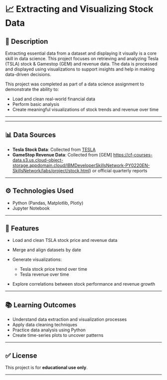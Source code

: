 # 📈 Extracting and Visualizing Stock Data

## 📝 Description

Extracting essential data from a dataset and displaying it visually is a core skill in data science. This project focuses on retrieving and analyzing Tesla (TSLA) stock & Gamestop (GEM) and revenue data. The data is processed and displayed using visualizations to support insights and help in making data-driven decisions.

This project was completed as part of a data science assignment to demonstrate the ability to:

* Load and clean real-world financial data
* Perform basic analysis
* Create meaningful visualizations of stock trends and revenue over time

---

---

## 📊 Data Sources

* **Tesla Stock Data**: Collected from [TESLA]( https://cf-courses-data.s3.us.cloud-object-storage.appdomain.cloud/IBMDeveloperSkillsNetwork-PY0220EN-SkillsNetwork/labs/project/revenue.htm)
* **GameStop Revenue Data**: Collected from [GEM] https://cf-courses-data.s3.us.cloud-object-storage.appdomain.cloud/IBMDeveloperSkillsNetwork-PY0220EN-SkillsNetwork/labs/project/stock.html) or official quarterly reports

---

## ⚙️ Technologies Used

* Python (Pandas, Matplotlib, Plotly)
* Jupyter Notebook

---

## 📌 Features

* Load and clean TSLA stock price and revenue data
* Merge and align datasets by date
* Generate visualizations:

  * Tesla stock price trend over time
  * Tesla revenue over time
* Explore correlations between stock performance and revenue growth
---

## 📚 Learning Outcomes

* Understand data extraction and visualization processes
* Apply data cleaning techniques
* Practice data analysis using Python
* Create time-series plots to uncover patterns

---

## ✅ License

This project is for **educational use only**.

---

